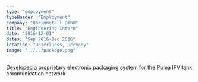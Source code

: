 ```yaml
---
type: "employment"
typeHeader: "Employment"
company: "Rheinmetall GmbH"
title: "Engineering Intern"
date: "2016-12-01"
dates: "Sep 2016-Dec 2016"
location: "Unterluess, Germany"
image: "../../package.png"
---
```


Developed a proprietary electronic packaging system for the Puma IFV tank communication network
